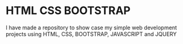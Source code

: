 # HTML CSS BOOTSTRAP 
I have made a repository to show case my simple web development projects using HTML, CSS, BOOTSTRAP, JAVASCRIPT and JQUERY
